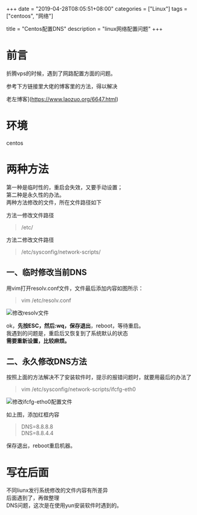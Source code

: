 +++
date = "2019-04-28T08:05:51+08:00"
categories = ["Linux"]
tags = ["centoos", "网络"]


title = "Centos配置DNS"
description = "linux网络配置问题"
+++

# 前言
折腾vps的时候，遇到了网路配置方面的问题。

参考下方链接里大佬的博客里的方法，得以解决

老左博客](https://www.laozuo.org/6647.html)

# 环境
centos

# 两种方法
第一种是临时性的，重启会失效，又要手动设置；
<br/>
第二种是永久性的办法。<br>
两种方法修改的文件，所在文件路径如下<br>

方法一修改文件路径

> /etc/

方法二修改文件路径

> /etc/sysconfig/network-scripts/

## 一、临时修改当前DNS
用vim打开resolv.conf文件，文件最后添加内容如图所示：

> vim /etc/resolv.conf

![修改resolv文件](https://gitee.com/Y4er/static/raw/master/2019/08/04/sixpEMEpQUjW2zM1.jpg)

ok，**先按ESC，然后:wq，保存退出**，reboot，等待重启。
<br>
我遇到的问题是，重启后又恢复到了系统默认的状态
<br/>
**需要重新设置，比较麻烦。**

## 二、永久修改DNS方法
按照上面的方法解决不了安装软件时，提示的报错问题时，就要用最后的办法了

> vim /etc/sysconfig/network-scripts/ifcfg-eth0

![修改ifcfg-etho0配置文件](https://gitee.com/Y4er/static/raw/master/2019/08/04/S5072ALVh7v8B3O6.jpg)

如上图，添加红框内容

>DNS=8.8.8.8
<br/>DNS=8.8.4.4

保存退出，reboot重启机器。

# 写在后面

不同liunx发行系统修改的文件内容有所差异<br>
后面遇到了，再做整理<br>
DNS问题，这次是在使用yun安装软件时遇到的。